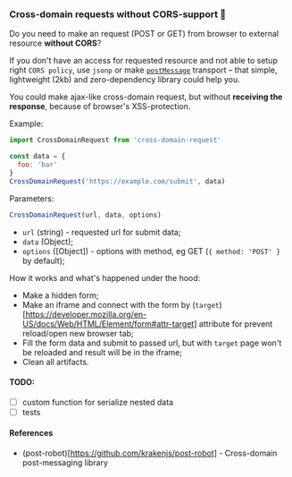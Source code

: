 ### Cross-domain requests without CORS-support 🏓
Do you need to make an request (POST or GET) from browser to external resource **without CORS**?

If you don't have an access for requested resource and not able to setup right `CORS policy`, use `jsonp` or make [`postMessage`](https://developer.mozilla.org/en-US/docs/Web/API/Window/postMessage) transport – that simple, lightweight (2kb) and zero-dependency library could help you.

You could make ajax-like cross-domain request, but without **receiving the response**, because of browser's XSS-protection.

Example:
```js
import CrossDomainRequest from 'cross-domain-request'

const data = {
  foo: 'bar'
}
CrossDomainRequest('https://example.com/submit', data)
```

Parameters:
```js
CrossDomainRequest(url, data, options)
```
- `url` (string) - requested url for submit data;
- `data` (Object);
- `options` ([Object]) - options with method, eg GET (`{ method: 'POST' }` by default);

How it works and what's happened under the hood:
- Make a hidden form;
- Make an iframe and connect with the form by (`target`)[https://developer.mozilla.org/en-US/docs/Web/HTML/Element/form#attr-target] attribute for prevent reload/open new browser tab;
- Fill the form data and submit to passed url, but with `target` page won't be reloaded and result will be in the iframe;
- Clean all artifacts.

#### TODO:
- [ ] custom function for serialize nested data
- [ ] tests

#### References
- (post-robot)[https://github.com/krakenjs/post-robot] - Cross-domain post-messaging library
